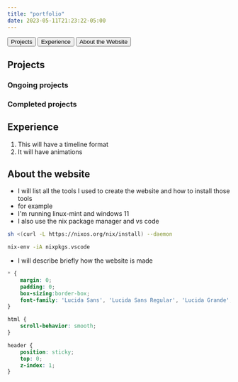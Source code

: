 ```yaml
---
title: "portfolio"
date: 2023-05-11T21:23:22-05:00
---
```

<button class="projects-button">Projects</button>
<button>Experience</button>
<button>About the Website</button>


## Projects

### Ongoing projects

### Completed projects


## Experience
1. This will have a timeline format
2. It will have animations


## About the website

* I will list all the tools I used to create the website and how to install those tools
* for example
* I'm running linux-mint and windows 11
* I also use the nix package manager and vs code
```bash
sh <(curl -L https://nixos.org/nix/install) --daemon

nix-env -iA nixpkgs.vscode

```
* I will describe briefly how the website is made

```css
* {
    margin: 0;
    padding: 0;
    box-sizing:border-box;
    font-family: 'Lucida Sans', 'Lucida Sans Regular', 'Lucida Grande', 'Lucida Sans Unicode', Geneva, Verdana, sans-serif;
}

html {
    scroll-behavior: smooth;
}

header {
    position: sticky;
    top: 0;
    z-index: 1;
}
```

